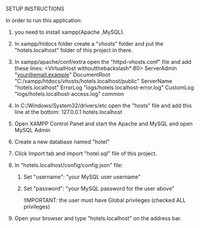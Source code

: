 SETUP INSTRUCTIONS

In order to run this application:

1. you need to install xampp(Apache ,MySQL).
2. In xampp/htdocs folder create a "vhosts" folder and put the "hotels.localhost" folder of this project in there.
3. In xampp/apache/conf/extra open the "httpd-vhosts.conf" file and add these lines:
   <VirtualHost withoutthebackslash\*:80>
   ServerAdmin "your@email.example"
   DocumentRoot "C:/xampp/htdocs/vhosts/hotels.localhost/public"
   ServerName "hotels.localhost"
   ErrorLog "logs/hotels.localhost-error.log"
   CustomLog "logs/hotels.localhost-access.log" common
   </VirtualHost>
4. In C:/Windows/System32/drivers/etc open the "hosts" file and add this line at the bottom:
   127.0.0.1 hotels.localhost
5. Open XAMPP Control Panel and start the Apache and MySQL and open MySQL Admin
6. Create a new database named "hotel"
7. Click Import tab and import "hotel.sql" file of this project.
8. In "hotels.localhost/config/config.json" file:

   1. Set "username": "your MySQL user username"
   2. Set "password": "your MySQL password for the user above"

      !IMPORTANT: the user must have Global privileges (checked ALL privileges)

9. Open your browser and type "hotels.localhost" on the address bar.
